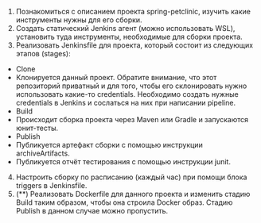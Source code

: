 1. Познакомиться с описанием проекта spring-petclinic, изучить какие инструменты нужны для его сборки.
2. Создать статический Jenkins агент (можно использовать WSL), установить туда инструменты, необходимые для сборки проекта.
3. Реализовать Jenkinsfile для проекта, который состоит из следующих этапов (stages):
- Clone
- Клонируется данный проект. Обратите внимание, что этот репозиторий приватный и для того, чтобы его склонировать нужно использовать какие-то credentials. Необходимо создать нужные credentials в Jenkins и сослаться на них при написании pipeline.
- Build
- Происходит сборка проекта через Maven или Gradle и запускаются юнит-тесты.
- Publish
- Публикуется артефакт сборки с помощью инструкции archiveArtifacts.
- Публикуется отчёт тестирования с помощью инструкции junit.
4. Настроить сборку по расписанию (каждый час) при помощи блока triggers в Jenkinsfile.
5. (**) Реализовать Dockerfile для данного проекта и изменить стадию Build таким образом, чтобы она строила Docker образ. Стадию Publish в данном случае можно пропустить.